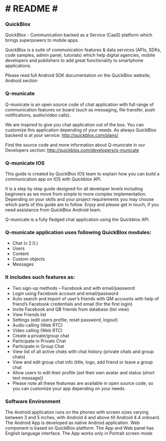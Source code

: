 # # README # #

### QuickBlox ### 

QuickBlox - Communication backed as a Service (CaaS) platform which brings superpowers to mobile apps.

QuickBlox is a suite of communication features & data services (APIs, SDKs, code samples, admin panel, tutorials) which help digital agencies, mobile developers and publishers to add great functionality to smartphone applications.

Please read full Android SDK documentation on the QuickBlox website, Android section

### Q-municate ### 
Q-municate is an open source code of chat application with full range of communication features on board (such as messaging, file transfer, push notifications, audio/video calls).

We are inspired to give you chat application out of the box. You can customize this application depending of your needs. As always QuickBlox backend is at your service: http://quickblox.com/plans/

Find the source code and more information about Q-municate in our Developers section: http://quickblox.com/developers/q-municate

### Q-municate IOS ### 
This guide is created by QuickBlox IOS team to explain how you can build a communication app on IOS with Quickblox API.

It is a step by step guide designed for all developer levels including beginners as we move from simple to more complex implementation. Depending on your skills and your project requirements you may choose which parts of this guide are to follow. Enjoy and please get in touch, if you need assistance from QuickBlox Android team.

Q-municate is a fully fledged chat application using the Quickblox API.

### Q-municate application uses following QuickBlox modules: ###

* Chat (v 2.0.)
* Users
* Content
* Custom objects
* Messages


### It includes such features as: ###

* Two sign-up methods – Facebook and with email/password
* Login using Facebook account and email/password
* Auto search and import of user’s friends with QM accounts with help of friend’s Facebook credentials and email (for the first login)
* Invite Facebook and QB friends from database (list view)
* View Friends list
* Settings (edit users profile, reset password, logout)
* Audio calling (Web RTC)
* Video calling (Web RTC)
* Create a private/group chat
* Participate in Private Chat
* Participate in Group Chat
* View list of all active chats with chat history (private chats and group chats)
* View and edit group chat info (title, logo, add friend or leave a group chat
* Allow users to edit their profile (set their own avatar and status (short text message))
* Please note all these featureas are available in open source code, so you can customize your app depending on your needs.

### Software Environment ###

The Android application runs on the phones with screen sizes varying between 3 and 5 inches, with Android 4 and above till Android 4.4 onboard.
The Android App is developed as native Android application.
Web component is based on QuickBlox platform.
The App and Web panel has English language interface.
The App works only in Portrait screen mode